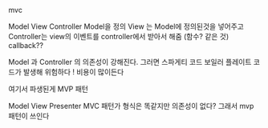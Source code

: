 mvc

Model View Controller Model을 정의 View 는 Model에 정의된것을 넣어주고 Controller는 view의 이벤트를 controller에서 받아서 해줌 (함수? 같은 것) callback??

Model 과 Controller 의 의존성이 강해진다. 그러면 스파게티 코드 보일러 플레이트 코드가 발생해 위험하다 ! 비용이 많이든다

여기서 파생된게 MVP 패턴

Model View Presenter MVC 패턴가 형식은 똑같지만 의존성이 없다? 그래서 mvp 패턴이 쓰인다
